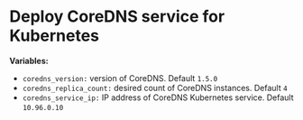# Deploy CoreDNS service for Kubernetes

**Variables:**

  - `coredns_version:` version of CoreDNS. Default `1.5.0`
  - `coredns_replica_count:` desired count of CoreDNS instances. Default `4`
  - `coredns_service_ip:` IP address of CoreDNS Kubernetes service. Default `10.96.0.10`
